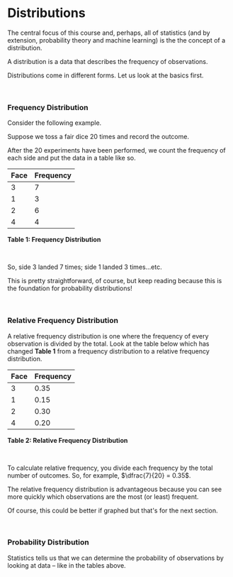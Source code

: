 # Distributions

The central focus of this course and, perhaps, all of statistics (and by extension, probability theory and machine learning) is the the concept of a distribution.

A distribution is a data that describes the frequency of observations.

Distributions come in different forms. Let us look at the basics first.

<br/>

### Frequency Distribution

Consider the following example. <br/>

Suppose we toss a fair dice 20 times and record the outcome.

After the 20 experiments have been performed, we count the frequency of each side and put the data in a table like so.


| Face | Frequency |
|-|-|
| 3 | 7 |
| 1 | 3  |
| 2 | 6 |
| 4 | 4 |

**Table 1: Frequency Distribution**

<br>

So, side 3 landed 7 times; side 1 landed 3 times...etc.

This is pretty straightforward, of course, but keep reading because this is the foundation for probability distributions!

<br/>

### Relative Frequency Distribution

A relative frequency distribution is one where the frequency of every observation is divided by the total. Look at the table below which has  changed **Table 1** from a frequency distribution to a relative frequency distribution.

| Face | Frequency |
|-|-|
| 3 | 0.35 |
| 1 | 0.15  |
| 2 | 0.30 |
| 4 | 0.20 |

**Table 2: Relative Frequency Distribution**

<br/>

To calculate relative frequency, you divide each frequency by the total number of outcomes. So, for example, $\dfrac{7}{20} = 0.35$.


The relative frequency distribution is advantageous because you can see more quickly which observations are the most (or least) frequent.

Of course, this could be better if graphed but that's for the next section.

<br/>

### Probability Distribution

Statistics tells us that we can determine the probability of observations by looking at data – like in the tables above.





